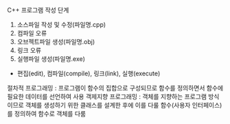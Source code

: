 C++ 프로그램 작성 단계
1. 소스파일 작성 및 수정(파일명.cpp)
2. 컴파일 오류
3. 오브젝트파일 생성(파일명.obj)
4. 링크 오류
5. 실행파일 생성(파일명.exe)

+ 편집(edit), 컴파일(compile), 링크(link), 실행(execute)

절차적 프로그래밍 : 프로그램이 함수의 집합으로 구성되므로 함수를 정의하면서 함수에 필요한 데이터를 선언하여 사용
객제지향 프로그래밍 : 객체를 지향하는 프로그램 방식이므로 객체를 생성하기 위한 클래스를 설계한 후에 이를 다룰 함수(사용자 인터페이스)를 정의하여 함수로 객체를 다룸
